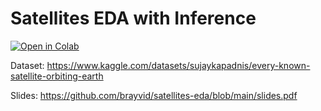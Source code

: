 # Satellites EDA with Inference
<a href="https://colab.research.google.com/github/brayvid/satellites-eda/blob/main/satellites_eda_with_inference.ipynb"><img decoding="async" src="https://colab.research.google.com/assets/colab-badge.svg" alt="Open in Colab"></a>

Dataset: https://www.kaggle.com/datasets/sujaykapadnis/every-known-satellite-orbiting-earth

Slides: https://github.com/brayvid/satellites-eda/blob/main/slides.pdf
